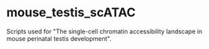 # mouse_testis_scATAC
Scripts used for "The single-cell chromatin accessibility landscape in mouse perinatal testis development".
